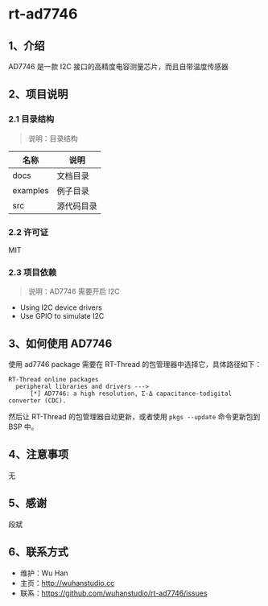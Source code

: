 # rt-ad7746

## 1、介绍

AD7746 是一款 I2C 接口的高精度电容测量芯片，而且自带温度传感器

## 2、项目说明
### 2.1 目录结构

> 说明：目录结构

| 名称 | 说明 |
| ---- | ---- |
| docs  | 文档目录 |
| examples | 例子目录|
| src  | 源代码目录 |

### 2.2 许可证

MIT

### 2.3 项目依赖

> 说明：AD7746 需要开启 I2C

- Using I2C device drivers
- Use GPIO to simulate I2C

## 3、如何使用 AD7746

使用 ad7746 package 需要在 RT-Thread 的包管理器中选择它，具体路径如下：

    RT-Thread online packages
      peripheral libraries and drivers --->
          [*] AD7746: a high resolution, Σ-Δ capacitance-todigital converter (CDC).


然后让 RT-Thread 的包管理器自动更新，或者使用 `pkgs --update` 命令更新包到 BSP 中。

## 4、注意事项

无

## 5、感谢

段斌

## 6、联系方式

* 维护：Wu Han
* 主页：http://wuhanstudio.cc
* 联系：https://github.com/wuhanstudio/rt-ad7746/issues

